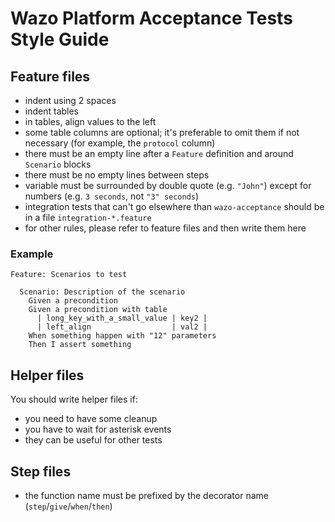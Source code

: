 # Wazo Platform Acceptance Tests Style Guide

## Feature files

* indent using 2 spaces
* indent tables
* in tables, align values to the left
* some table columns are optional; it's preferable to omit them if not necessary (for example, the `protocol` column)
* there must be an empty line after a `Feature` definition and around `Scenario` blocks
* there must be no empty lines between steps
* variable must be surrounded by double quote (e.g. `"John"`) except for numbers (e.g. `3 seconds`, not `"3" seconds`)
* integration tests that can't go elsewhere than `wazo-acceptance` should be in a file `integration-*.feature`
* for other rules, please refer to feature files and then write them here

### Example
```
Feature: Scenarios to test

  Scenario: Description of the scenario
    Given a precondition
    Given a precondition with table
      | long_key_with_a_small_value | key2 |
      | left_align                  | val2 |
    When something happen with "12" parameters
    Then I assert something
```

## Helper files

You should write helper files if:
* you need to have some cleanup
* you have to wait for asterisk events
* they can be useful for other tests

## Step files

* the function name must be prefixed by the decorator name (`step`/`give`/`when`/`then`)
